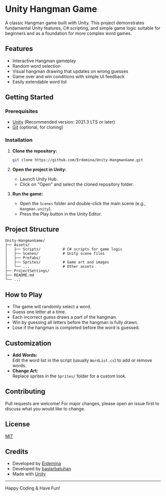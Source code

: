 # Unity Hangman Game

A classic Hangman game built with Unity. This project demonstrates fundamental Unity features, C# scripting, and simple game logic suitable for beginners and as a foundation for more complex word games.

## Features

- Interactive Hangman gameplay
- Random word selection
- Visual hangman drawing that updates on wrong guesses
- Game over and win conditions with simple UI feedback
- Easily extendable word list

## Getting Started

### Prerequisites

- [Unity](https://unity.com/) (Recommended version: 2021.3 LTS or later)
- [Git](https://git-scm.com/) (optional, for cloning)

### Installation

1. **Clone the repository:**
   ```bash
   git clone https://github.com/Erdemina/Unity-HangmanGame.git
   ```
2. **Open the project in Unity:**
   - Launch Unity Hub.
   - Click on "Open" and select the cloned repository folder.

3. **Run the game:**
   - Open the `Scenes` folder and double-click the main scene (e.g., `Hangman.unity`).
   - Press the Play button in the Unity Editor.

## Project Structure

```
Unity-HangmanGame/
├── Assets/
│   ├── Scripts/          # C# scripts for game logic
│   ├── Scenes/           # Unity scene files
│   ├── Prefabs/
│   ├── Sprites/          # Game art and images
│   └── ...               # Other assets
├── ProjectSettings/
├── README.md
└── ...
```

## How to Play

- The game will randomly select a word.
- Guess one letter at a time.
- Each incorrect guess draws a part of the hangman.
- Win by guessing all letters before the hangman is fully drawn.
- Lose if the hangman is completed before the word is guessed.

## Customization

- **Add Words:**  
  Edit the word list in the script (usually `WordList.cs`) to add or remove words.
- **Change Art:**  
  Replace sprites in the `Sprites/` folder for a custom look.

## Contributing

Pull requests are welcome! For major changes, please open an issue first to discuss what you would like to change.

## License

[MIT](LICENSE)

## Credits

- Developed by [Erdemina](https://github.com/Erdemina)
- Developed by [baslarbatuhan](https://github.com/baslarbatuhan)
- Made with [Unity](https://unity.com/)

---
Happy Coding & Have Fun!
